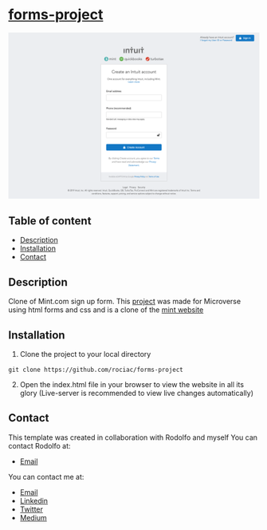 # [forms-project](https://raw.githack.com/rociac/forms-project/development/index.html)

![form-project](screenshot.png)

## Table of content
- [Description](#description)
- [Installation](#installation)
- [Contact](#contact)

## Description
Clone of Mint.com sign up form.
This [project](https://raw.githack.com/rociac/forms-project/development/index.html) was made for Microverse using html forms and css and is a clone of the [mint website](https://accounts.intuit.com/signup.html?offering_id=Intuit.ifs.mint&namespace_id=50000026&redirect_url=https%3A%2F%2Fmint.intuit.com%2Foverview.event%3Futm_medium%3Ddirect%26cta%3Dnav_sign_up_dropdown)


## Installation

1. Clone the project to your local directory
```
git clone https://github.com/rociac/forms-project
```
2. Open the index.html file in your browser to view the website in all its glory (Live-server is recommended to view live changes automatically)

## Contact
This template was created in collaboration with Rodolfo and myself
You can contact Rodolfo at:
- [Email](acosta.rodolfo.rca@gmail.com)

You can contact me at:
- [Email](shivamkaushikofficial@gmail.com)
- [Linkedin](https://www.linkedin.com/in/shivam-kaushik-bb8162102/)
- [Twitter](https://twitter.com/kShivamDev)
- [Medium](https://medium.com/@shivamkaushikofficial)


